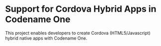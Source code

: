 # Support for Cordova Hybrid Apps in Codename One

This project enables developers to create Cordova (HTML5/Javascript) hybrid native apps with Codename One.